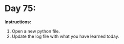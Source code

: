 # Day 75: 
**Instructions:** 
1. Open a new python file.
2. Update the log file with what you have learned today.
